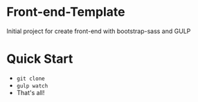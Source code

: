# Front-end-Template
Initial project for create front-end with bootstrap-sass and GULP

# Quick Start
- `git clone`
- `gulp watch`
- That's all!
